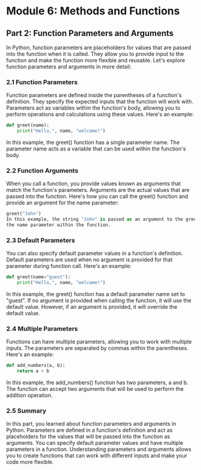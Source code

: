 # Module 6: Methods and Functions

## Part 2: Function Parameters and Arguments

In Python, function parameters are placeholders for values that are passed into the function when it is called.
They allow you to provide input to the function and make the function more flexible and reusable. Let's explore function
parameters and arguments in more detail:

### 2.1 Function Parameters

Function parameters are defined inside the parentheses of a function's definition. They specify the expected inputs that 
the function will work with. Parameters act as variables within the function's body, allowing you to perform operations 
and calculations using these values. Here's an example:

```python
def greet(name):
    print("Hello,", name, "welcome!")
```

In this example, the greet() function has a single parameter name. The parameter name acts as a variable that can be used
within the function's body.

### 2.2 Function Arguments

When you call a function, you provide values known as arguments that match the function's parameters. Arguments are the 
actual values that are passed into the function. Here's how you can call the greet() function and provide an argument for
the name parameter:

```python
greet("John")
In this example, the string "John" is passed as an argument to the greet() function. The argument value is assigned to 
the name parameter within the function.
```

### 2.3 Default Parameters

You can also specify default parameter values in a function's definition. Default parameters are used when no argument 
is provided for that parameter during function call. Here's an example:

```python
def greet(name="guest"):
    print("Hello,", name, "welcome!")
```

In this example, the greet() function has a default parameter name set to "guest". If no argument is provided when calling
the function, it will use the default value. However, if an argument is provided, it will override the default value.

### 2.4 Multiple Parameters

Functions can have multiple parameters, allowing you to work with multiple inputs. The parameters are separated by commas
within the parentheses. Here's an example:

```python
def add_numbers(a, b):
    return a + b
```

In this example, the add_numbers() function has two parameters, a and b. The function can accept two arguments that will
be used to perform the addition operation.

### 2.5 Summary

In this part, you learned about function parameters and arguments in Python. Parameters are defined in a function's 
definition and act as placeholders for the values that will be passed into the function as arguments. You can specify default
parameter values and have multiple parameters in a function. Understanding parameters and arguments allows you to create
functions that can work with different inputs and make your code more flexible.